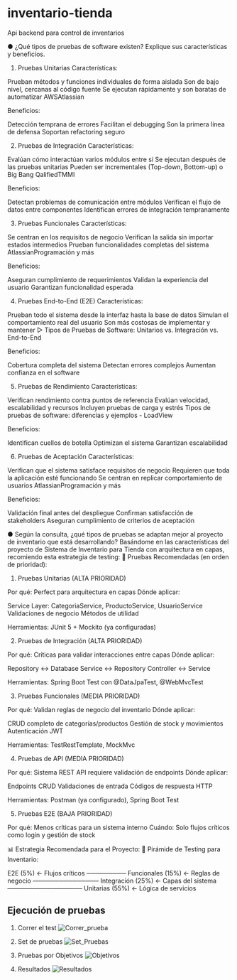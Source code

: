 # inventario-tienda
Api backend para control de inventarios

● ¿Qué tipos de pruebas de software existen? Explique sus características y beneficios.
1. Pruebas Unitarias
   Características:

Prueban métodos y funciones individuales de forma aislada
Son de bajo nivel, cercanas al código fuente
Se ejecutan rápidamente y son baratas de automatizar AWSAtlassian

Beneficios:

Detección temprana de errores
Facilitan el debugging
Son la primera línea de defensa
Soportan refactoring seguro

2. Pruebas de Integración
   Características:

Evalúan cómo interactúan varios módulos entre sí
Se ejecutan después de las pruebas unitarias
Pueden ser incrementales (Top-down, Bottom-up) o Big Bang QalifiedTMMI

Beneficios:

Detectan problemas de comunicación entre módulos
Verifican el flujo de datos entre componentes
Identifican errores de integración tempranamente

3. Pruebas Funcionales
   Características:

Se centran en los requisitos de negocio
Verifican la salida sin importar estados intermedios
Prueban funcionalidades completas del sistema AtlassianProgramación y más

Beneficios:

Aseguran cumplimiento de requerimientos
Validan la experiencia del usuario
Garantizan funcionalidad esperada

4. Pruebas End-to-End (E2E)
   Características:

Prueban todo el sistema desde la interfaz hasta la base de datos
Simulan el comportamiento real del usuario
Son más costosas de implementar y mantener ▷ Tipos de Pruebas de Software: Unitarios vs. Integración vs. End-to-End

Beneficios:

Cobertura completa del sistema
Detectan errores complejos
Aumentan confianza en el software

5. Pruebas de Rendimiento
   Características:

Verifican rendimiento contra puntos de referencia
Evalúan velocidad, escalabilidad y recursos
Incluyen pruebas de carga y estrés Tipos de pruebas de software: diferencias y ejemplos - LoadView

Beneficios:

Identifican cuellos de botella
Optimizan el sistema
Garantizan escalabilidad

6. Pruebas de Aceptación
   Características:

Verifican que el sistema satisface requisitos de negocio
Requieren que toda la aplicación esté funcionando
Se centran en replicar comportamiento de usuarios AtlassianProgramación y más

Beneficios:

Validación final antes del despliegue
Confirman satisfacción de stakeholders
Aseguran cumplimiento de criterios de aceptación

● Según la consulta, ¿qué tipos de pruebas se adaptan mejor al proyecto de inventario que está desarrollando?
Basándome en las características del proyecto de Sistema de Inventario para Tienda con arquitectura en capas, recomiendo esta estrategia de testing:
🎯 Pruebas Recomendadas (en orden de prioridad):
1. Pruebas Unitarias (ALTA PRIORIDAD)

Por qué: Perfect para arquitectura en capas
Dónde aplicar:

Service Layer: CategoriaService, ProductoService, UsuarioService
Validaciones de negocio
Métodos de utilidad


Herramientas: JUnit 5 + Mockito (ya configuradas)

2. Pruebas de Integración (ALTA PRIORIDAD)

Por qué: Críticas para validar interacciones entre capas
Dónde aplicar:

Repository ↔ Database
Service ↔ Repository
Controller ↔ Service


Herramientas: Spring Boot Test con @DataJpaTest, @WebMvcTest

3. Pruebas Funcionales (MEDIA PRIORIDAD)

Por qué: Validan reglas de negocio del inventario
Dónde aplicar:

CRUD completo de categorías/productos
Gestión de stock y movimientos
Autenticación JWT


Herramientas: TestRestTemplate, MockMvc

4. Pruebas de API (MEDIA PRIORIDAD)

Por qué: Sistema REST API requiere validación de endpoints
Dónde aplicar:

Endpoints CRUD
Validaciones de entrada
Códigos de respuesta HTTP


Herramientas: Postman (ya configurado), Spring Boot Test

5. Pruebas E2E (BAJA PRIORIDAD)

Por qué: Menos críticas para un sistema interno
Cuándo: Solo flujos críticos como login y gestión de stock

📊 Estrategia Recomendada para el Proyecto:
🔺 Pirámide de Testing para Inventario:

E2E (5%)           ← Flujos críticos
─────────
Funcionales (15%)   ← Reglas de negocio
───────────────
Integración (25%)    ← Capas del sistema
─────────────────
Unitarias (55%)       ← Lógica de servicios

## Ejecución de pruebas

1. Correr el test
![Correr_prueba](inventario-tienda\img\1.CorrerPruebas.png)

2. Set de pruebas
![Set_Pruebas](inventario-tienda\img\2.SetPruebas.png)

3. Pruebas por Objetivos
![Objetivos](inventario-tienda\img\3.PruebasPorObjetivos.png)

4. Resultados
![Resultados](inventario-tienda\img\4.Resultados.png)
